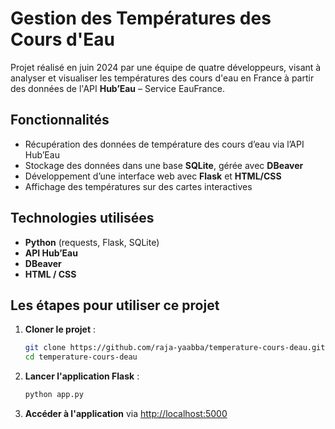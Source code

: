 # Gestion des Températures des Cours d'Eau  
Projet réalisé en juin 2024 par une équipe de quatre développeurs, visant à analyser et visualiser les températures des cours d'eau en France à partir des données de l'API **Hub’Eau** – Service EauFrance.  

## Fonctionnalités  
- Récupération des données de température des cours d’eau via l’API Hub’Eau  
- Stockage des données dans une base **SQLite**, gérée avec **DBeaver**  
- Développement d’une interface web avec **Flask** et **HTML/CSS**  
- Affichage des températures sur des cartes interactives  

## Technologies utilisées  
- **Python** (requests, Flask, SQLite)  
- **API Hub’Eau**  
- **DBeaver**  
- **HTML / CSS**  

## Les étapes pour utiliser ce projet 
1. **Cloner le projet** :  
   ```bash
   git clone https://github.com/raja-yaabba/temperature-cours-deau.git
   cd temperature-cours-deau
   ```
2. **Lancer l'application Flask** :  
   ```bash
   python app.py
   ```
3. **Accéder à l'application** via [http://localhost:5000](http://localhost:5000)  
